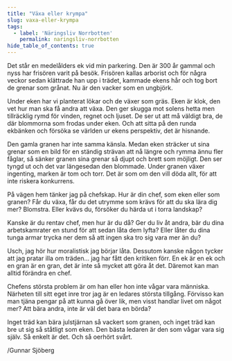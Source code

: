 ```yaml
---
title: "Växa eller krympa"
slug: vaxa-eller-krympa
tags:
  - label: 'Näringsliv Norrbotten'
    permalink: naringsliv-norrbotten
hide_table_of_contents: true
---
```

Det står en medelålders ek vid min parkering. Den är 300 år gammal och nyss har frisören varit på besök. Frisören kallas arborist och för några veckor sedan klättrade han upp i trädet, kammade ekens hår och tog bort de grenar som grånat. Nu är den vacker som en ungbjörk.

<!--truncate-->

Under eken har vi planterat lökar och de växer som gräs. Eken är klok, den vet hur man ska få andra att växa. Den ger skugga mot solens hetta men tillräcklig rymd för vinden, regnet och ljuset. De ser ut att må väldigt bra, de där blommorna som frodas under eken. Och att sitta på den runda ekbänken och försöka se världen ur ekens perspektiv, det är hisnande.

Den gamla granen har inte samma känsla. Medan eken sträcker ut sina grenar som en bild för en ständig strävan att nå längre och rymma ännu fler fåglar, så sänker granen sina grenar så djupt och brett som möjligt. Den ser tyngd ut och det var längesedan den blommade. Under granen växer ingenting, marken är tom och torr. Det är som om den vill döda allt, för att inte riskera konkurrens.

På vägen hem tänker jag på chefskap. Hur är din chef, som eken eller som granen? Får du växa, får du det utrymme som krävs för att du ska lära dig mer? Blomstra. Eller kvävs du, försöker du härda ut i torra landskap?

Kanske är du rentav chef, men hur är du då? Ger du liv åt andra, bär du dina arbetskamrater en stund för att sedan låta dem lyfta? Eller låter du dina tunga armar trycka ner dem så att ingen ska tro sig vara mer än du?

Usch, jag hör hur moralistisk jag börjar låta. Dessutom kanske någon tycker att jag pratar illa om träden… jag har fått den kritiken förr. En ek är en ek och en gran är en gran, det är inte så mycket att göra åt det. Däremot kan man alltid förändra en chef.

Chefens största problem är om han eller hon inte vågar vara människa. Närheten till sitt eget inre tror jag är en ledares största tillgång. Förvisso kan man tjäna pengar på att kunna gå över lik, men visst handlar livet om något mer? Att bära andra, inte är väl det bara en börda?

Inget träd kan bära julstjärnan så vackert som granen, och inget träd kan bre ut sig så ståtligt som eken. Den bästa ledaren är den som vågar vara sig själv. Så enkelt är det. Och så oerhört svårt.

/Gunnar Sjöberg
